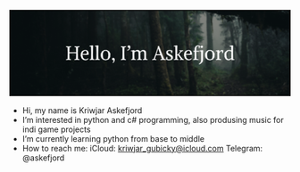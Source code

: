 ![Header image](https://github.com/Askefjord/Askefjord/blob/main/Title.png)

- Hi, my name is Kriwjar Askefjord
- I’m interested in python and c# programming, also produsing music for indi game projects
- I’m currently learning python from base to middle
- How to reach me: iCloud: kriwjar_gubicky@icloud.com Telegram: @askefjord  
